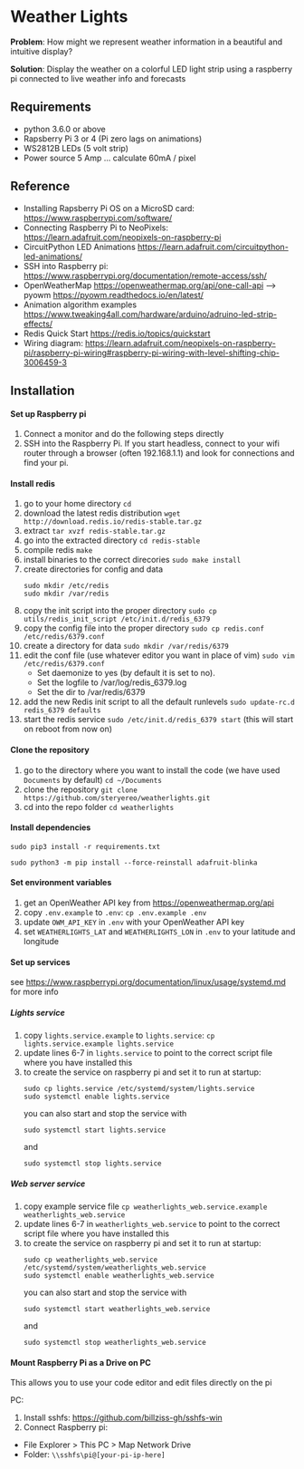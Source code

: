 # Weather Lights

**Problem**: How might we represent weather information in a beautiful and intuitive display?

**Solution**: Display the weather on a colorful LED light strip using a raspberry pi connected to live weather info and forecasts

## Requirements
- python 3.6.0 or above
- Rapsberry Pi 3 or 4 (Pi zero lags on animations)
- WS2812B LEDs (5 volt strip)
- Power source 5 Amp ... calculate 60mA / pixel

## Reference
- Installing Rapsberry Pi OS on a MicroSD card: https://www.raspberrypi.com/software/
- Connecting Raspberry Pi to NeoPixels: https://learn.adafruit.com/neopixels-on-raspberry-pi
- CircuitPython LED Animations https://learn.adafruit.com/circuitpython-led-animations/
- SSH into Raspberry pi: https://www.raspberrypi.org/documentation/remote-access/ssh/
- OpenWeatherMap https://openweathermap.org/api/one-call-api --> pyowm https://pyowm.readthedocs.io/en/latest/
- Animation algorithm examples https://www.tweaking4all.com/hardware/arduino/adruino-led-strip-effects/
- Redis Quick Start https://redis.io/topics/quickstart
- Wiring diagram: https://learn.adafruit.com/neopixels-on-raspberry-pi/raspberry-pi-wiring#raspberry-pi-wiring-with-level-shifting-chip-3006459-3

## Installation
#### Set up Raspberry pi
1) Connect a monitor and do the following steps directly
2) SSH into the Raspberry Pi.  If you start headless, connect to your wifi router through a browser (often 192.168.1.1) and look for connections and find your pi.

#### Install redis
1. go to your home directory `cd`
1. download the latest redis distribution `wget http://download.redis.io/redis-stable.tar.gz`
1. extract `tar xvzf redis-stable.tar.gz`
1. go into the extracted directory `cd redis-stable`
1. compile redis `make`
1. install binaries to the correct direcories `sudo make install`
1. create directories for config and data
    ```
    sudo mkdir /etc/redis
    sudo mkdir /var/redis
    ```
1. copy the init script into the proper directory `sudo cp utils/redis_init_script /etc/init.d/redis_6379`
1. copy the config file into the proper directory `sudo cp redis.conf /etc/redis/6379.conf`
1. create a directory for data `sudo mkdir /var/redis/6379`
1. edit the conf file (use whatever editor you want in place of vim) `sudo vim /etc/redis/6379.conf`
    * Set daemonize to yes (by default it is set to no).
    * Set the logfile to /var/log/redis_6379.log
    * Set the dir to /var/redis/6379
1. add the new Redis init script to all the default runlevels `sudo update-rc.d redis_6379 defaults`
1. start the redis service `sudo /etc/init.d/redis_6379 start` (this will start on reboot from now on)

#### Clone the repository
1. go to the directory where you want to install the code (we have used `Documents` by default) `cd ~/Documents`
1. clone the repository `git clone https://github.com/steryereo/weatherlights.git`
1. cd into the repo folder `cd weatherlights`

#### Install dependencies
`sudo pip3 install -r requirements.txt`

`sudo python3 -m pip install --force-reinstall adafruit-blinka`

#### Set environment variables
1. get an OpenWeather API key from https://openweathermap.org/api
2. copy `.env.example` to `.env`: `cp .env.example .env`
3. update `OWM_API_KEY` in `.env` with your OpenWeather API key
4. set `WEATHERLIGHTS_LAT` and `WEATHERLIGHTS_LON` in `.env` to your latitude and longitude

#### Set up services
see https://www.raspberrypi.org/documentation/linux/usage/systemd.md for more info

##### Lights service
1. copy `lights.service.example` to `lights.service`: `cp lights.service.example lights.service`
2. update lines 6-7 in `lights.service` to point to the correct script file where you have installed this
3. to create the service on raspberry pi and set it to run at startup:
    ```
    sudo cp lights.service /etc/systemd/system/lights.service
    sudo systemctl enable lights.service
    ```
    you can also start and stop the service with
    ```
    sudo systemctl start lights.service
    ```
    and
    ```
    sudo systemctl stop lights.service
    ```
##### Web server service
1. copy example service file `cp weatherlights_web.service.example weatherlights_web.service`
2. update lines 6-7 in `weatherlights_web.service` to point to the correct script file where you have installed this
3. to create the service on raspberry pi and set it to run at startup:
    ```
    sudo cp weatherlights_web.service /etc/systemd/system/weatherlights_web.service
    sudo systemctl enable weatherlights_web.service
    ```
    you can also start and stop the service with
    ```
    sudo systemctl start weatherlights_web.service
    ```
    and
    ```
    sudo systemctl stop weatherlights_web.service
    ```

#### Mount Raspberry Pi as a Drive on PC
This allows you to use your code editor and edit files directly on the pi

PC:
1. Install sshfs:  https://github.com/billziss-gh/sshfs-win
2. Connect Raspberry pi:
- File Explorer > This PC > Map Network Drive
- Folder:     `\\sshfs\pi@[your-pi-ip-here]`
